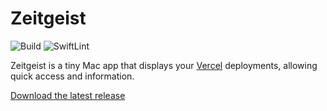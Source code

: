 # Zeitgeist

![Build](https://github.com/daneden/zeitgeist/workflows/Build/badge.svg) ![SwiftLint](https://github.com/daneden/zeitgeist/workflows/SwiftLint/badge.svg)

Zeitgeist is a tiny Mac app that displays your [Vercel](https://vercel.com/home)
deployments, allowing quick access and information.

[Download the latest release](https://github.com/daneden/zeitgeist/releases/latest/download/Zeitgeist.app.zip)
